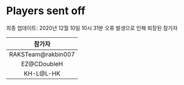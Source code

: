 # Players sent off
최종 업데이트: 2020년 12월 10일 10시 31분
오류 발생으로 인해 퇴장된 참가자




| 참가자 |
|:---:|
| RAKSTeam@rakbin007 |
| EZ@CDoubleH |
| KH-L@L-HK |